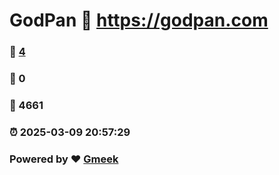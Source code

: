 # GodPan :link: https://godpan.com 
### :page_facing_up: [4](https://godpan.com/tag.html) 
### :speech_balloon: 0 
### :hibiscus: 4661 
### :alarm_clock: 2025-03-09 20:57:29 
### Powered by :heart: [Gmeek](https://github.com/Meekdai/Gmeek)
